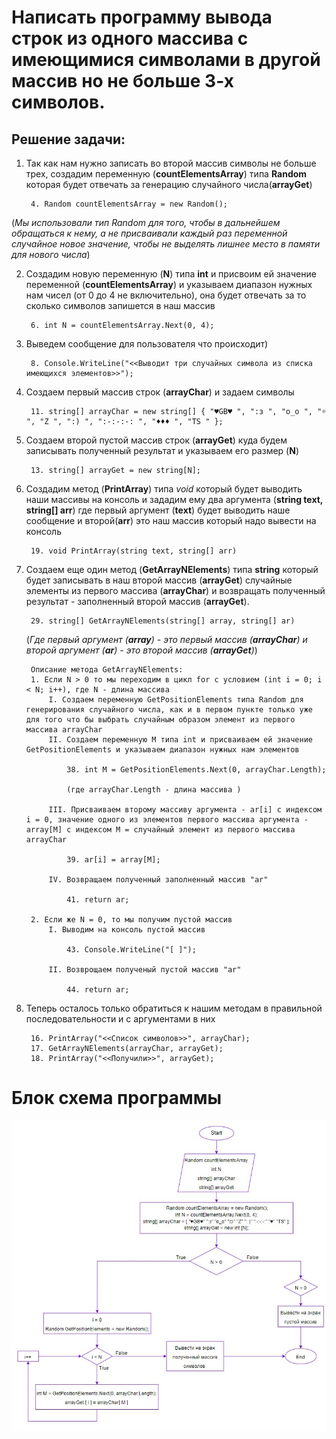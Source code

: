 # Написать программу вывода строк из одного массива с имеющимися символами в другой массив но не больше 3-х символов.

## Решение задачи:

1. Так как нам нужно записать во второй массив символы не больше трех, создадим переменную (**countElementsArray**) типа **Random** которая будет отвечать за генерацию случайного числа(**arrayGet**)

        4. Random countElementsArray = new Random();

(_Мы использовали тип Random для того, чтобы в дальнейшем обращаться к нему, а не присваивали каждый раз переменной случайное новое значение, чтобы не выделять лишнее место в памяти для нового числа_)

2. Создадим новую переменную (**N**) типа **int** и присвоим ей значение переменной (**countElementsArray**) и указываем диапазон нужных нам чисел (от 0 до 4 не включительно), она будет отвечать за то сколько символов запишется в наш массив

        6. int N = countElementsArray.Next(0, 4);

3. Выведем сообщение для пользователя что происходит)

        8. Console.WriteLine("<<Выводит три случайных символа из списка имеющихся элементов>>");

4. Создаем первый массив строк (**arrayChar**) и задаем символы

        11. string[] arrayChar = new string[] { "♥GB♥ ", ":з ", "o_o ", "☼ ", "Z ", ":) ", ":-:-:-: ", "♦♦♦ ", "TS " };
    
5. Создаем второй пустой массив строк (**arrayGet**) куда будем записывать полученный результат и указываем его размер (**N**)

        13. string[] arrayGet = new string[N];

6. Создадим метод (**PrintArray**) типа *void* который будет выводить наши массивы на консоль и зададим ему два аргумента (**string text, string[] arr**) где первый аргумент (**text**) будет выводить наше сообщение и второй(**arr**) это наш массив который надо вывести на консоль

        19. void PrintArray(string text, string[] arr)

7. Создаем еще один метод (**GetArrayNElements**) типа **string** который будет записывать в наш второй массив (**arrayGet**) случайные элементы из первого массива (**arrayChar**) и возвращать полученный результат - заполненный второй массив (**arrayGet**). 

        29. string[] GetArrayNElements(string[] array, string[] ar)
    
    (_Где первый аргумент (**array**) - это первый массив (**arrayChar**) и второй аргумент (**ar**) - это второй массив (**arrayGet**)_)

        Описание метода GetArrayNElements:
        1. Если N > 0 то мы переходим в цикл for с условием (int i = 0; i < N; i++), где N - длина массива 
            I. Создаем переменную GetPositionElements типа Random для генерирования случайного числа, как и в первом пункте только уже для того что бы выбрать случайным образом элемент из первого массива arrayChar
            II. Создаем переменную M типа int и присваиваем ей значение GetPositionElements и указываем диапазон нужных нам элементов 
            
                38. int M = GetPositionElements.Next(0, arrayChar.Length);

                (где arrayChar.Length - длина массива )
        
            III. Присваиваем второму массиву аргумента - ar[i] c индексом i = 0, значение одного из элементов первого массива аргумента - array[M] с индексом M = случайный элемент из первого массива arrayChar

                39. ar[i] = array[M];

            IV. Возвращаем полученный заполненный массив "ar"

                41. return ar;

        2. Если же N = 0, то мы получим пустой массив
            I. Выводим на консоль пустой массив
                
                43. Console.WriteLine("[ ]");
            
            II. Возврощаем полученый пустой массив "ar"  
              
                44. return ar;


8. Теперь осталось только обратиться к нашим методам в правильной последовательности и с аргументами в них

        16. PrintArray("<<Список символов>>", arrayChar);
        17. GetArrayNElements(arrayChar, arrayGet);
        18. PrintArray("<<Получили>>", arrayGet);   

# Блок схема программы

![Блок схема](Block_scheme.jpg)
